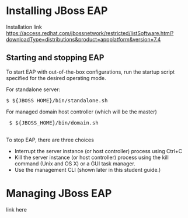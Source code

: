 # Installing JBoss EAP

Installation link
https://access.redhat.com/jbossnetwork/restricted/listSoftware.html?downloadType=distributions&product=appplatform&version=7.4

 ## Starting and stopping EAP

 To start EAP with out-of-the-box configurations, run the startup script specified for the desired operating mode.

 For standalone server:
<pre>
$ ${JBOSS_HOME}/bin/standalone.sh
</pre>
 For managed domain host controller (which will be the master)
 <pre>
 $ ${JBOSS_HOME}/bin/domain.sh
 </pre>

 To stop EAP, there are three choices
- Interrupt the server instance (or host controller) process using Ctrl+C
- Kill the server instance (or host controller) process using the kill command (Unix and OS X) or a GUI task manager.
- Use the management CLI (shown later in this student guide.)

# 

# Managing JBoss EAP

link here